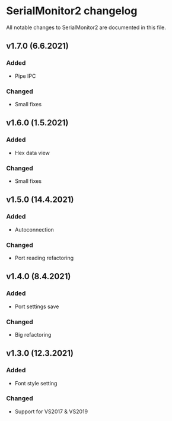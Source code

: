 # SerialMonitor2 changelog

All notable changes to SerialMonitor2 are documented in this file.

## v1.7.0 (6.6.2021)
### Added
-   Pipe IPC
### Changed
-   Small fixes

## v1.6.0 (1.5.2021)
### Added
-   Hex data view
### Changed
-   Small fixes

## v1.5.0 (14.4.2021)
### Added
-   Autoconnection
### Changed
-   Port reading refactoring

## v1.4.0 (8.4.2021)
### Added
-   Port settings save
### Changed
-   Big refactoring

## v1.3.0 (12.3.2021)
### Added
-   Font style setting
### Changed
-   Support for VS2017 & VS2019

